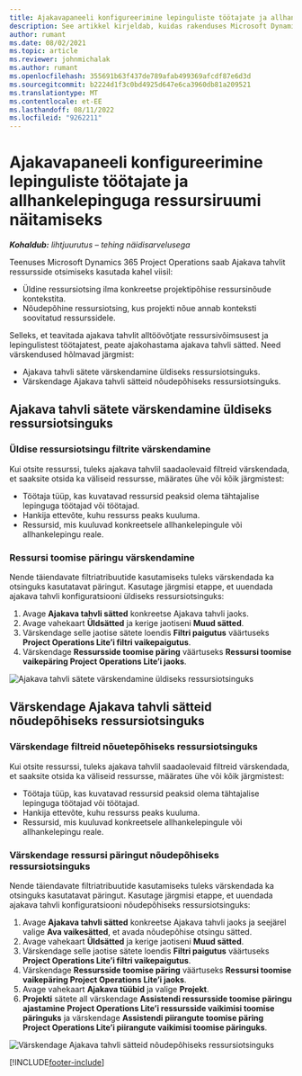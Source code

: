 ```yaml
---
title: Ajakavapaneeli konfigureerimine lepinguliste töötajate ja allhankelepinguga ressursiruumi näitamiseks
description: See artikkel kirjeldab, kuidas rakenduses Microsoft Dynamics 365 Project Operations konfigureerida Ajakava tahvel, et näidata projekti ressursinõuete personalivajaduse määramisel alltöövõtjate ressursivõimsust.
author: rumant
ms.date: 08/02/2021
ms.topic: article
ms.reviewer: johnmichalak
ms.author: rumant
ms.openlocfilehash: 355691b63f437de789afab499369afcdf87e6d3d
ms.sourcegitcommit: b2224d1f3c0bd4925d647e6ca3960db81a209521
ms.translationtype: MT
ms.contentlocale: et-EE
ms.lasthandoff: 08/11/2022
ms.locfileid: "9262211"
---
```

# <a name="configure-schedule-board-to-show-contract-workers-and-subcontracted-capacity"></a>Ajakavapaneeli konfigureerimine lepinguliste töötajate ja allhankelepinguga ressursiruumi näitamiseks 

_**Kohaldub:** lihtjuurutus – tehing näidisarvelusega_

Teenuses Microsoft Dynamics 365 Project Operations saab Ajakava tahvlit ressursside otsimiseks kasutada kahel viisil:

- Üldine ressursiotsing ilma konkreetse projektipõhise ressursinõude kontekstita.
- Nõudepõhine ressursiotsing, kus projekti nõue annab konteksti soovitatud ressurssidele.

Selleks, et teavitada ajakava tahvlit alltöövõtjate ressursivõimsusest ja lepingulistest töötajatest, peate ajakohastama ajakava tahvli sätted. Need värskendused hõlmavad järgmist: 
- Ajakava tahvli sätete värskendamine üldiseks ressursiotsinguks.
- Värskendage Ajakava tahvli sätteid nõudepõhiseks ressursiotsinguks.

## <a name="update-schedule-board-settings-for-general-resource-search"></a>Ajakava tahvli sätete värskendamine üldiseks ressursiotsinguks
### <a name="update-filters-for-general-resource-search"></a>Üldise ressursiotsingu filtrite värskendamine
Kui otsite ressurssi, tuleks ajakava tahvlil saadaolevaid filtreid värskendada, et saaksite otsida ka väliseid ressursse, määrates ühe või kõik järgmistest:
  - Töötaja tüüp, kas kuvatavad ressursid peaksid olema tähtajalise lepinguga töötajad või töötajad.
  - Hankija ettevõte, kuhu ressurss peaks kuuluma.
  - Ressursid, mis kuuluvad konkreetsele allhankelepingule või allhankelepingu reale.
    
### <a name="update-retrieve-resource-query"></a>Ressursi toomise päringu värskendamine
Nende täiendavate filtriatribuutide kasutamiseks tuleks värskendada ka otsinguks kasutatavat päringut. Kasutage järgmisi etappe, et uuendada ajakava tahvli konfiguratsiooni üldiseks ressursiotsinguks:  
1. Avage **Ajakava tahvli sätted** konkreetse Ajakava tahvli jaoks.
2. Avage vahekaart **Üldsätted** ja kerige jaotiseni **Muud sätted**.
3. Värskendage selle jaotise sätete loendis **Filtri paigutus** väärtuseks **Project Operations Lite’i filtri vaikepaigutus**.
4. Värskendage **Ressursside toomise päring** väärtuseks **Ressursi toomise vaikepäring Project Operations Lite’i jaoks**.

![Ajakava tahvli sätete värskendamine üldiseks ressursiotsinguks](../media/BoardSettings.png)  

## <a name="update-schedule-board-settings-for-requirementbased-resource-search"></a>Värskendage Ajakava tahvli sätteid nõudepõhiseks ressursiotsinguks
### <a name="update-filters-for-requirement-specific-resource-search"></a>Värskendage filtreid nõuetepõhiseks ressursiotsinguks 
Kui otsite ressurssi, tuleks ajakava tahvlil saadaolevaid filtreid värskendada, et saaksite otsida ka väliseid ressursse, määrates ühe või kõik järgmistest:
 - Töötaja tüüp, kas kuvatavad ressursid peaksid olema tähtajalise lepinguga töötajad või töötajad.
 - Hankija ettevõte, kuhu ressurss peaks kuuluma.
 - Ressursid, mis kuuluvad konkreetsele allhankelepingule või allhankelepingu reale.

### <a name="update-retrieve-resource-query-for-requirement-specific-resource-search"></a>Värskendage ressursi päringut nõudepõhiseks ressursiotsinguks 
Nende täiendavate filtriatribuutide kasutamiseks tuleks värskendada ka otsinguks kasutatavat päringut. Kasutage järgmisi etappe, et uuendada ajakava tahvli konfiguratsiooni nõudepõhiseks ressursiotsinguks:

1. Avage **Ajakava tahvli sätted** konkreetse Ajakava tahvli jaoks ja seejärel valige **Ava vaikesätted**, et avada nõudepõhise otsingu sätted.
2. Avage vahekaart **Üldsätted** ja kerige jaotiseni **Muud sätted**.
3. Värskendage selle jaotise sätete loendis **Filtri paigutus** väärtuseks **Project Operations Lite’i filtri vaikepaigutus**.
4. Värskendage **Ressursside toomise päring** väärtuseks **Ressursi toomise vaikepäring Project Operations Lite’i jaoks**.
5. Avage vahekaart **Ajakava tüübid** ja valige **Projekt**.
6. **Projekti** sätete all värskendage **Assistendi ressursside toomise päringu ajastamine** **Project Operations Lite’i ressursside vaikimisi toomise päringuks** ja värskendage **Assistendi piirangute toomise päring** **Project Operations Lite’i piirangute vaikimisi toomise päringuks**.

![Värskendage Ajakava tahvli sätteid nõudepõhiseks ressursiotsinguks](../media/SASettings.png)  

[!INCLUDE[footer-include](../../includes/footer-banner.md)]
